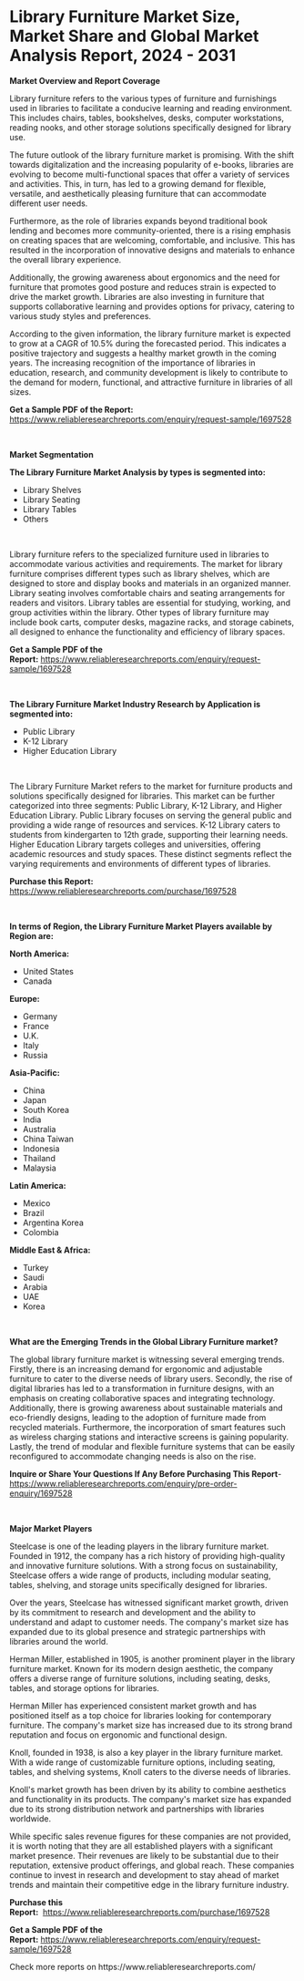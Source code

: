 <p><h1>Library Furniture Market Size, Market Share and Global Market Analysis Report, 2024 - 2031</h1></p><p><strong>Market Overview and Report Coverage</strong></p>
<p><p>Library furniture refers to the various types of furniture and furnishings used in libraries to facilitate a conducive learning and reading environment. This includes chairs, tables, bookshelves, desks, computer workstations, reading nooks, and other storage solutions specifically designed for library use.</p><p>The future outlook of the library furniture market is promising. With the shift towards digitalization and the increasing popularity of e-books, libraries are evolving to become multi-functional spaces that offer a variety of services and activities. This, in turn, has led to a growing demand for flexible, versatile, and aesthetically pleasing furniture that can accommodate different user needs.</p><p>Furthermore, as the role of libraries expands beyond traditional book lending and becomes more community-oriented, there is a rising emphasis on creating spaces that are welcoming, comfortable, and inclusive. This has resulted in the incorporation of innovative designs and materials to enhance the overall library experience.</p><p>Additionally, the growing awareness about ergonomics and the need for furniture that promotes good posture and reduces strain is expected to drive the market growth. Libraries are also investing in furniture that supports collaborative learning and provides options for privacy, catering to various study styles and preferences.</p><p>According to the given information, the library furniture market is expected to grow at a CAGR of 10.5% during the forecasted period. This indicates a positive trajectory and suggests a healthy market growth in the coming years. The increasing recognition of the importance of libraries in education, research, and community development is likely to contribute to the demand for modern, functional, and attractive furniture in libraries of all sizes.</p></p>
<p><strong>Get a Sample PDF of the Report:</strong> <a href="https://www.reliableresearchreports.com/enquiry/request-sample/1697528">https://www.reliableresearchreports.com/enquiry/request-sample/1697528</a></p>
<p>&nbsp;</p>
<p><strong>Market Segmentation</strong></p>
<p><strong>The Library Furniture Market Analysis by types is segmented into:</strong></p>
<p><ul><li>Library Shelves</li><li>Library Seating</li><li>Library Tables</li><li>Others</li></ul></p>
<p>&nbsp;</p>
<p><p>Library furniture refers to the specialized furniture used in libraries to accommodate various activities and requirements. The market for library furniture comprises different types such as library shelves, which are designed to store and display books and materials in an organized manner. Library seating involves comfortable chairs and seating arrangements for readers and visitors. Library tables are essential for studying, working, and group activities within the library. Other types of library furniture may include book carts, computer desks, magazine racks, and storage cabinets, all designed to enhance the functionality and efficiency of library spaces.</p></p>
<p><strong>Get a Sample PDF of the Report:</strong>&nbsp;<a href="https://www.reliableresearchreports.com/enquiry/request-sample/1697528">https://www.reliableresearchreports.com/enquiry/request-sample/1697528</a></p>
<p>&nbsp;</p>
<p><strong>The Library Furniture Market Industry Research by Application is segmented into:</strong></p>
<p><ul><li>Public Library</li><li>K-12 Library</li><li>Higher Education Library</li></ul></p>
<p>&nbsp;</p>
<p><p>The Library Furniture Market refers to the market for furniture products and solutions specifically designed for libraries. This market can be further categorized into three segments: Public Library, K-12 Library, and Higher Education Library. Public Library focuses on serving the general public and providing a wide range of resources and services. K-12 Library caters to students from kindergarten to 12th grade, supporting their learning needs. Higher Education Library targets colleges and universities, offering academic resources and study spaces. These distinct segments reflect the varying requirements and environments of different types of libraries.</p></p>
<p><strong>Purchase this Report:</strong>&nbsp; <a href="https://www.reliableresearchreports.com/purchase/1697528">https://www.reliableresearchreports.com/purchase/1697528</a></p>
<p>&nbsp;</p>
<p><strong>In terms of Region, the Library Furniture Market Players available by Region are:</strong></p>
<p>
    <p> <strong> North America: </strong>
        <ul>
            <li>United States</li>
            <li>Canada</li>
        </ul>
        </p> 
    <p> <strong> Europe: </strong>
        <ul>
            <li>Germany</li>
            <li>France</li>
            <li>U.K.</li>
            <li>Italy</li>
            <li>Russia</li>
        </ul>
        </p> 
    <p> <strong> Asia-Pacific: </strong>
        <ul>
            <li>China</li>
            <li>Japan</li>
            <li>South Korea</li>
            <li>India</li>
            <li>Australia</li>
            <li>China Taiwan</li>
            <li>Indonesia</li>
            <li>Thailand</li>
            <li>Malaysia</li>
        </ul>
        </p> 
    <p> <strong> Latin America: </strong>
        <ul>
            <li>Mexico</li>
            <li>Brazil</li>
            <li>Argentina Korea</li>
            <li>Colombia</li>
        </ul>
        </p> 
    <p> <strong> Middle East & Africa: </strong>
        <ul>
            <li>Turkey</li>
            <li>Saudi</li>
            <li>Arabia</li>
            <li>UAE</li>
            <li>Korea</li>
        </ul>
    </p>
    </p>
<p>&nbsp;</p>
<p><strong>What are the Emerging Trends in the Global Library Furniture market?</strong></p>
<p><p>The global library furniture market is witnessing several emerging trends. Firstly, there is an increasing demand for ergonomic and adjustable furniture to cater to the diverse needs of library users. Secondly, the rise of digital libraries has led to a transformation in furniture designs, with an emphasis on creating collaborative spaces and integrating technology. Additionally, there is growing awareness about sustainable materials and eco-friendly designs, leading to the adoption of furniture made from recycled materials. Furthermore, the incorporation of smart features such as wireless charging stations and interactive screens is gaining popularity. Lastly, the trend of modular and flexible furniture systems that can be easily reconfigured to accommodate changing needs is also on the rise.</p></p>
<p><strong>Inquire or Share Your Questions If Any Before Purchasing This Report</strong>- <a href="https://www.reliableresearchreports.com/enquiry/pre-order-enquiry/1697528">https://www.reliableresearchreports.com/enquiry/pre-order-enquiry/1697528</a></p>
<p>&nbsp;</p>
<p><strong>Major Market Players</strong></p>
<p><p>Steelcase is one of the leading players in the library furniture market. Founded in 1912, the company has a rich history of providing high-quality and innovative furniture solutions. With a strong focus on sustainability, Steelcase offers a wide range of products, including modular seating, tables, shelving, and storage units specifically designed for libraries.</p><p>Over the years, Steelcase has witnessed significant market growth, driven by its commitment to research and development and the ability to understand and adapt to customer needs. The company's market size has expanded due to its global presence and strategic partnerships with libraries around the world.</p><p>Herman Miller, established in 1905, is another prominent player in the library furniture market. Known for its modern design aesthetic, the company offers a diverse range of furniture solutions, including seating, desks, tables, and storage options for libraries.</p><p>Herman Miller has experienced consistent market growth and has positioned itself as a top choice for libraries looking for contemporary furniture. The company's market size has increased due to its strong brand reputation and focus on ergonomic and functional design.</p><p>Knoll, founded in 1938, is also a key player in the library furniture market. With a wide range of customizable furniture options, including seating, tables, and shelving systems, Knoll caters to the diverse needs of libraries.</p><p>Knoll's market growth has been driven by its ability to combine aesthetics and functionality in its products. The company's market size has expanded due to its strong distribution network and partnerships with libraries worldwide.</p><p>While specific sales revenue figures for these companies are not provided, it is worth noting that they are all established players with a significant market presence. Their revenues are likely to be substantial due to their reputation, extensive product offerings, and global reach. These companies continue to invest in research and development to stay ahead of market trends and maintain their competitive edge in the library furniture industry.</p></p>
<p><strong>Purchase this Report:</strong>&nbsp;&nbsp;<a href="https://www.reliableresearchreports.com/purchase/1697528">https://www.reliableresearchreports.com/purchase/1697528</a></p>
<p></p>
<p><strong>Get a Sample PDF of the Report:</strong>&nbsp;<a href="https://www.reliableresearchreports.com/enquiry/request-sample/1697528">https://www.reliableresearchreports.com/enquiry/request-sample/1697528</a></p>
<p>Check more reports on https://www.reliableresearchreports.com/</p>